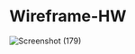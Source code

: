 # Wireframe-HW

![Screenshot (179)](https://user-images.githubusercontent.com/44280043/81525032-5bb4c980-9321-11ea-95d1-9e39d1104f75.png)
